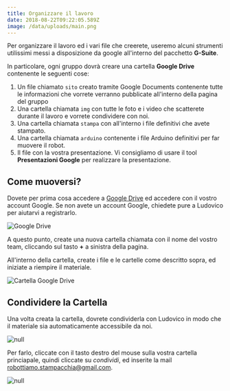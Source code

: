 ```yaml
---
title: Organizzare il lavoro
date: 2018-08-22T09:22:05.589Z
image: /data/uploads/main.png
---
```

Per organizzare il lavoro ed i vari file che creerete, useremo alcuni strumenti utilissimi messi a disposizione da google all'interno del pacchetto **G-Suite**.

In particolare, ogni gruppo dovrà creare una cartella  **Google Drive** contenente le seguenti cose:

1. Un file chiamato `sito` creato tramite Google Documents contenente tutte le informazioni che vorrete verranno pubblicate all'interno della pagina del gruppo
2. Una cartella chiamata `img` con tutte le foto e i video che scatterete durante il lavoro e vorrete condividere con noi.
3. Una cartella chiamata `stampa` con all'interno i file definitivi che avete stampato.
4. Una cartella chiamata `arduino` contenente i file Arduino definitivi per far muovere il robot.
5. Il file con la vostra presentazione. Vi consigliamo di usare il tool **Presentazioni Google** per realizzare la presentazione.

## Come muoversi?

Dovete per prima cosa accedere a [Google Drive](https://drive.google.com/drive/my-drive) ed accedere con il vostro account Google. Se non avete un account Google, chiedete pure a Ludovico per aiutarvi a registrarlo.

![Google Drive](/data/uploads/schermata-2018-08-22-alle-13.34.10.png)

A questo punto, create una nuova cartella chiamata con il nome del vostro team, cliccando sul tasto **+** a sinistra della pagina.

All'interno della cartella, create i file e le cartelle come descritto sopra, ed iniziate a riempire il materiale.

![Cartella Google Drive](/data/uploads/schermata-2018-08-22-alle-13.40.28.png)

## Condividere la Cartella

Una volta creata la cartella, dovrete condividerla con Ludovico in modo che il materiale sia automaticamente accessibile da noi. 

![null](/data/uploads/schermata-2018-08-22-alle-13.42.24.png)

Per farlo, cliccate con il tasto destro del mouse sulla vostra cartella princiapale, quindi cliccate su _condividi_, ed inserite la mail robottiamo.stampacchia@gmail.com.

![null](/data/uploads/schermata-2018-08-22-alle-13.42.10.png)
